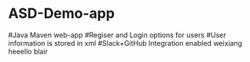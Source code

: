 # ASD-Demo-app
#Java Maven web-app
#Regiser and Login options for users
#User information is stored in xml
#Slack+GitHub Integration enabled
weixiang
heeello
blair
